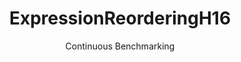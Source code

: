 ---
layout: default
title: ExpressionReorderingH16
subtitle: Continuous Benchmarking
selected: Expression_Reordering
expanded: Benchmarking
benchmark: /individual_results/ExpressionReorderingH16.html
---